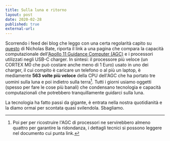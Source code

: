 ```yaml
---
title: Sulla luna e ritorno
layout: post
date: 2020-02-28
published: true
external-url:
---
```

Scorrendo i feed dei blog che leggo con una certa regolarità capito su [questo](https://blog.strategicedge.co.uk/2020/02/apollo-11-vs-usb-c-charger.html) di Nicholas Bate, riporta il link a una pagina che compara la capacità computazionale dell'[Apollo 11 Guidance Computer (AGC)](https://en.wikipedia.org/wiki/Apollo_Guidance_Computer) e i processori utilizzati negli USB-C charger. In sintesi: il processore più veloce (un CORTEX M0 che può costare anche meno di 1 Euro) usato in uno dei charger, il cui compito è caricare un telefono o al più un laptop, è mediamente **563 volte più veloce** della CPU dell'AGC che ha portato tre uomini sulla luna e poi indietro sulla terra[^1]. Tutti i giorni usiamo oggetti (spesso per fare le cose più banali) che condensano tecnologia e capacità computazionali che potrebbero tranquillamente guidarci sulla luna.

La tecnologia ha fatto passi da gigante, è entrata nella nostra quotidianità e la diamo ormai per scontata quasi svilendola. Sbagliamo.

[^1]: Poi per per ricostruire l'AGC di processori ne servirebbero almeno quattro per garantire la ridondanza, i dettagli tecnici si possono leggere nel documento cui punta link.